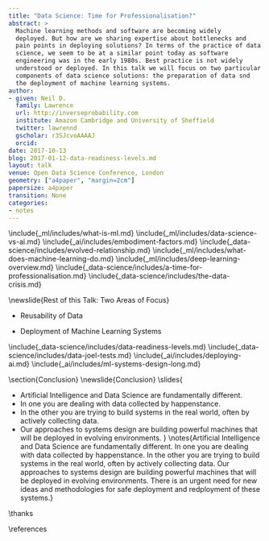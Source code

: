 ```yaml
---
title: "Data Science: Time for Professionalisation?"
abstract: >
  Machine learning methods and software are becoming widely
  deployed. But how are we sharing expertise about bottlenecks and
  pain points in deploying solutions? In terms of the practice of data
  science, we seem to be at a similar point today as software
  engineering was in the early 1980s. Best practice is not widely
  understood or deployed. In this talk we will focus on two particular
  components of data science solutions: the preparation of data snd
  the deployment of machine learning systems. 
author:
- given: Neil D.
  family: Lawrence
  url: http://inverseprobability.com
  institute: Amazon Cambridge and University of Sheffield
  twitter: lawrennd
  gscholar: r3SJcvoAAAAJ
  orcid: 
date: 2017-10-13
blog: 2017-01-12-data-readiness-levels.md
layout: talk
venue: Open Data Science Conference, London
geometry: ["a4paper", "margin=2cm"]
papersize: a4paper
transition: None
categories:
- notes
---
```


\include{_ml/includes/what-is-ml.md}
\include{_ml/includes/data-science-vs-ai.md}
\include{_ai/includes/embodiment-factors.md}
\include{_data-science/includes/evolved-relationship.md}
\include{_ml/includes/what-does-machine-learning-do.md}
\include{_ml/includes/deep-learning-overview.md}
\include{_data-science/includes/a-time-for-professionalisation.md}
\include{_data-science/includes/the-data-crisis.md}

\newslide{Rest of this Talk: Two Areas of Focus}

* Reusability of Data

* Deployment of Machine Learning Systems

\include{_data-science/includes/data-readiness-levels.md}
\include{_data-science/includes/data-joel-tests.md}
\include{_ai/includes/deploying-ai.md}
\include{_ai/includes/ml-systems-design-long.md}

\section{Conclusion}
\newslide{Conclusion}
\slides{
* Artificial Intelligence and Data Science are fundamentally different.
* In one you are dealing with data collected by happenstance.
* In the other you are trying to build systems in the real world, often by actively collecting data.
* Our approaches to systems design are building powerful machines that
will be deployed in evolving environments.
}
\notes{Artificial Intelligence and Data Science are fundamentally different. In one you are dealing with data collected by happenstance. In the other you are trying to build systems in the real world, often by actively collecting data. Our approaches to systems design are building powerful machines that
will be deployed in evolving environments. There is an urgent need for new ideas and methodologies for safe deployment and redployment of these systems.}

\thanks

\references
